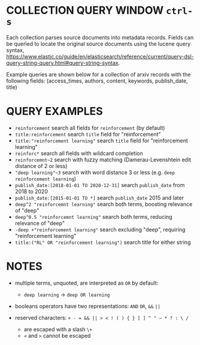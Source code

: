 # COLLECTION QUERY WINDOW `ctrl-s`

Each collection parses source documents into metadata records.  Fields can be queried to locate the original source documents using the lucene query syntax, https://www.elastic.co/guide/en/elasticsearch/reference/current/query-dsl-query-string-query.html#query-string-syntax.

Example queries are shown below for a collection of arxiv records with the following fields:
(access_times, authors, content, keywords, publish_date, title)


# QUERY EXAMPLES

- `reinforcement`                               search all fields for `reinforcement` (by default)
- `title:reinforcement`                         search `title` field for "reinforcement"
- `title:"reinforcement learning"`              search `title` field for "reinforcement learning"
- `reinforc*`                                   search all fields with wildcard completion
- `reinforcemnt~2`                              search with fuzzy matching (Damerau-Levenshtein edit distance of 2 or less)
- `"deep learning"~3`                           search with word distance 3 or less (e.g. `deep reinforcement learning`)
- `publish_date:[2018-01-01 TO 2020-12-31]`     search `publish_date` from 2018 to 2020 
- `publish_date:[2015-01-01 TO *]`              search `publish_date` 2015 and later
- `deep^2 "reinforcemnt learning"`              search both terms, boosting relevance of "deep" 
- `deep^0.5 "reinforcemnt learning"`            search both terms, reducing relevance of "deep" 
- `-deep +"reinforcement learning"`             search excluding "deep", requiring "reinforcement learning" 
- `title:("RL" OR "reinforcement learning")`    search title for either string 


# NOTES
- multiple terms, unquoted, are interpreted as `OR` by default: 
  - `deep learning` -> `deep OR learning`
- booleans operators have two representations: `AND` `OR`, `&&` `||`


- reserved characters: `+ - = && || > < ! ( ) { } [ ] ^ " ~ * ? : \ /`
  - are escaped with a slash `\+`
  - `<` and `>` cannot be escaped
